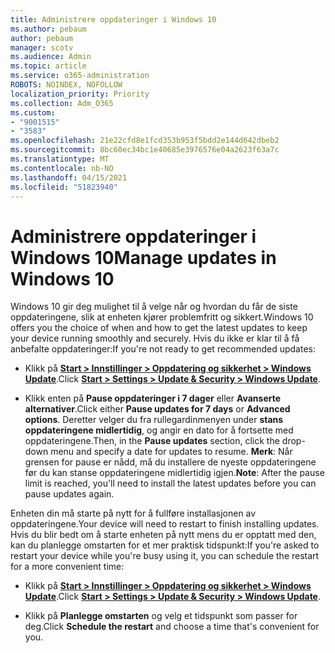 ```yaml
---
title: Administrere oppdateringer i Windows 10
ms.author: pebaum
author: pebaum
manager: scotv
ms.audience: Admin
ms.topic: article
ms.service: o365-administration
ROBOTS: NOINDEX, NOFOLLOW
localization_priority: Priority
ms.collection: Adm_O365
ms.custom:
- "9001515"
- "3583"
ms.openlocfilehash: 21e22cfd8e1fcd353b953f5bdd2e144d642dbeb2
ms.sourcegitcommit: 8bc60ec34bc1e40685e3976576e04a2623f63a7c
ms.translationtype: MT
ms.contentlocale: nb-NO
ms.lasthandoff: 04/15/2021
ms.locfileid: "51823940"
---
```

# <a name="manage-updates-in-windows-10"></a><span data-ttu-id="40fc2-102">Administrere oppdateringer i Windows 10</span><span class="sxs-lookup"><span data-stu-id="40fc2-102">Manage updates in Windows 10</span></span>

<span data-ttu-id="40fc2-103">Windows 10 gir deg mulighet til å velge når og hvordan du får de siste oppdateringene, slik at enheten kjører problemfritt og sikkert.</span><span class="sxs-lookup"><span data-stu-id="40fc2-103">Windows 10 offers you the choice of when and how to get the latest updates to keep your device running smoothly and securely.</span></span> <span data-ttu-id="40fc2-104">Hvis du ikke er klar til å få anbefalte oppdateringer:</span><span class="sxs-lookup"><span data-stu-id="40fc2-104">If you're not ready to get recommended updates:</span></span>

- <span data-ttu-id="40fc2-105">Klikk på **[Start > Innstillinger > Oppdatering og sikkerhet > Windows Update](ms-settings:windowsupdate)**.</span><span class="sxs-lookup"><span data-stu-id="40fc2-105">Click **[Start > Settings > Update & Security > Windows Update](ms-settings:windowsupdate)**.</span></span>

- <span data-ttu-id="40fc2-106">Klikk enten på **Pause oppdateringer i 7 dager** eller **Avanserte alternativer**.</span><span class="sxs-lookup"><span data-stu-id="40fc2-106">Click either **Pause updates for 7 days** or **Advanced options**.</span></span> <span data-ttu-id="40fc2-107">Deretter velger du fra rullegardinmenyen under **stans oppdateringene midlertidig**, og angir en dato for å fortsette med oppdateringene.</span><span class="sxs-lookup"><span data-stu-id="40fc2-107">Then, in the **Pause updates** section, click the drop-down menu and specify a date for updates to resume.</span></span> <span data-ttu-id="40fc2-108">**Merk**: Når grensen for pause er nådd, må du installere de nyeste oppdateringene før du kan stanse oppdateringene midlertidig igjen.</span><span class="sxs-lookup"><span data-stu-id="40fc2-108">**Note**: After the pause limit is reached, you'll need to install the latest updates before you can pause updates again.</span></span>

<span data-ttu-id="40fc2-109">Enheten din må starte på nytt for å fullføre installasjonen av oppdateringene.</span><span class="sxs-lookup"><span data-stu-id="40fc2-109">Your device will need to restart to finish installing updates.</span></span> <span data-ttu-id="40fc2-110">Hvis du blir bedt om å starte enheten på nytt mens du er opptatt med den, kan du planlegge omstarten for et mer praktisk tidspunkt:</span><span class="sxs-lookup"><span data-stu-id="40fc2-110">If you're asked to restart your device while you're busy using it, you can schedule the restart for a more convenient time:</span></span>

- <span data-ttu-id="40fc2-111">Klikk på **[Start > Innstillinger > Oppdatering og sikkerhet > Windows Update](ms-settings:windowsupdate)**.</span><span class="sxs-lookup"><span data-stu-id="40fc2-111">Click **[Start > Settings > Update & Security > Windows Update](ms-settings:windowsupdate)**.</span></span>

- <span data-ttu-id="40fc2-112">Klikk på **Planlegge omstarten** og velg et tidspunkt som passer for deg.</span><span class="sxs-lookup"><span data-stu-id="40fc2-112">Click **Schedule the restart** and choose a time that's convenient for you.</span></span>
